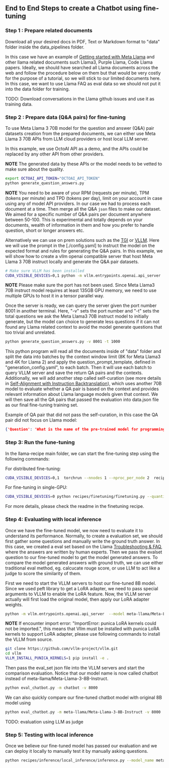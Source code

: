 ## End to End Steps to create a Chatbot using fine-tuning

### Step 1 : Prepare related documents

Download all your desired docs in PDF, Text or Markdown format to "data" folder inside the data_pipelines folder.

In this case we have an example of [Getting started with Meta Llama](https://llama.meta.com/get-started/) and other llama related documents such Llama3, Purple Llama, Code Llama papers. Ideally, we should have searched all Llama documents across the web and follow the procedure below on them but that would be very costly for the purpose of a tutorial, so we will stick to our limited documents here. In this case, we want to use Llama FAQ as eval data so we should not put it into the data folder for training.

TODO: Download conversations in the Llama github issues and use it as training data.
### Step 2 : Prepare data (Q&A pairs) for fine-tuning

To use Meta Llama 3 70B model for the question and answer (Q&A) pair datasets creation from the prepared documents, we can either use Meta Llama 3 70B APIs from LLM cloud providers or host local LLM server.

In this example, we use OctoAI API as a demo, and the APIs could be replaced by any other API from other providers.

**NOTE** The generated data by these APIs or the model needs to be vetted to make sure about the quality.

```bash
export OCTOAI_API_TOKEN="OCTOAI_API_TOKEN"
python generate_question_answers.py
```

**NOTE** You need to be aware of your RPM (requests per minute), TPM (tokens per minute) and TPD (tokens per day), limit on your account in case using any of model API providers. In our case we had to process each document at a time. Then merge all the Q&A `json` files to make our dataset. We aimed for a specific number of Q&A pairs per document anywhere between 50-100. This is experimental and totally depends on your documents, wealth of information in them and how you prefer to handle question, short or longer answers etc.

Alternatively we can use on prem solutions such as the [TGI](../../../examples/hf_text_generation_inference/) or [VLLM](../../../examples/vllm/). Here we will use the prompt in the [./config.yaml] to instruct the model on the expected format and rules for generating the Q&A pairs. In this example, we will show how to create a vllm openai compatible server that host Meta Llama 3 70B instruct locally and generate the Q&A pair datasets.

```bash
# Make sure VLLM has been installed
CUDA_VISIBLE_DEVICES=0,1 python -m vllm.entrypoints.openai.api_server  --model meta-llama/Meta-Llama-3-70B-Instruct --tensor-parallel-size 2 --disable-log-requests --port 8001
```

**NOTE** Please make sure the port has not been used. Since Meta Llama3 70B instruct model requires at least 135GB GPU memory, we need to use multiple GPUs to host it in a tensor parallel way.

Once the server is ready, we can query the server given the port number 8001 in another terminal. Here, "-v" sets the port number and "-t" sets the total questions we ask the Meta Llama3 70B instruct model to initially generate, but the model can choice to generate less questions if it can not found any Llama related context to avoid the model generate questions that too trivial and unrelated.

```bash
python generate_question_answers.py -v 8001 -t 1000
```

This python program will read all the documents inside of "data" folder and split the data into batches by the context window limit (8K for Meta Llama3 and 4K for Llama 2) and apply the question_prompt_template, defined in "generation_config.yaml", to each batch. Then it will use each batch to query VLLM server and save the return QA pairs and the contexts. Additionally, we will add another step called self-curation (see more details in [Self-Alignment with Instruction Backtranslation](https://arxiv.org/abs/2308.06259)), which uses another 70B model to evaluate whether a QA pair is based on the context and provides relevant information about Llama language models given that context. We will then save all the QA pairs that passed the evaluation into data.json file as our final fine-tuning training set.

Example of QA pair that did not pass the self-curation, in this case the QA pair did not focus on Llama model:
```json
{'Question': 'What is the name of the pre-trained model for programming and natural languages?', 'Answer': 'CodeBERT', 'Context': 'Zhangyin Feng, Daya Guo, Duyu Tang, Nan Duan, Xiaocheng Feng, Ming Gong, Linjun Shou, Bing Qin, Ting Liu, Daxin Jiang, and Ming Zhou. CodeBERT: A pre-trained model for programming and natural languages. In EMNLP (Findings), volume EMNLP 2020 of Findings of ACL, pp. 15361547. Association for Computational Linguistics, 2020.'} {'Reason': 'The question and answer pair is not relevant to the context about Llama language models, as it discusses CodeBERT, which is not a Llama model.', 'Result': 'NO'}
```
### Step 3: Run the fune-tuning
In the llama-recipe main folder, we can start the fine-tuning step using the following commands:

For distributed fine-tuning:
```bash
CUDA_VISIBLE_DEVICES=0,1  torchrun --nnodes 1 --nproc_per_node 2  recipes/finetuning/finetuning.py --use_peft --enable_fsdp --peft_method lora  --model_name meta-llama/Meta-Llama-3-8B-Instruct --output_dir chatbot-8b --num_epochs 6 --batch_size_training 4 --dataset "custom_dataset" -custom_dataset.test_split "test" --custom_dataset.file "recipes/finetuning/datasets/chatbot_dataset.py" --use-wandb  --run_validation True  --custom_dataset.data_path 'recipes/use_cases/end2end-recipes/chatbot/pipelines/data.json'
```

For fine-tuning in single-GPU:

```bash
CUDA_VISIBLE_DEVICES=0 python recipes/finetuning/finetuning.py --quantization --use_peft --peft_method lora  --model_name meta-llama/Meta-Llama-3-8B-Instruct --output_dir chatbot-8b --num_epochs 6 --batch_size_training 2 --dataset "custom_dataset" -custom_dataset.test_split "test" --custom_dataset.file "recipes/finetuning/datasets/chatbot_dataset.py" --use-wandb  --run_validation True  --custom_dataset.data_path 'recipes/use_cases/end2end-recipes/chatbot/pipelines/data.json'
```

For more details, please check the readme in the finetuning recipe.

### Step 4: Evaluating with local inference

Once we have the fine-tuned model, we now need to evaluate it to understand its performance. Normally, to create a evaluation set, we should first gather some questions and manually write the ground truth answer. In this case, we created a eval set based on the Llama [Troubleshooting & FAQ](https://llama.meta.com/faq/), where the answers are written by human experts. Then we pass the evalset question to our fine-tuned model to get the model generated answers. To compare the model generated answers with ground truth, we can use either traditional eval method, eg. calcucate rouge score, or use LLM to act like a judge to score the similarity of them.

First we need to start the VLLM servers to host our fine-tuned 8B model. Since we used peft library to get a LoRA adapter, we need to pass special arguments to VLLM to enable the LoRA feature. Now, the VLLM server actually will first load the original model, then apply our LoRA adapter weights.

```bash
python -m vllm.entrypoints.openai.api_server  --model meta-llama/Meta-Llama-3-8B-Instruct --enable-lora --lora-modules chatbot=./chatbot-8b --port 8000  --disable-log-requests
```

**NOTE** If encounter import error: "ImportError: punica LoRA kernels could not be imported.", this means that Vllm must be installed with punica LoRA kernels to support LoRA adapter, please use following commands to install the VLLM from source.

```bash
git clone https://github.com/vllm-project/vllm.git
cd vllm
VLLM_INSTALL_PUNICA_KERNELS=1 pip install -e .
```

Then pass the eval_set json file into the VLLM servers and start the comparison evaluation. Notice that our model name is now called chatbot instead of meta-llama/Meta-Llama-3-8B-Instruct.

```bash
python eval_chatbot.py -m chatbot -v 8000
```
We can also quickly compare our fine-tuned chatbot model with original 8B model using

```bash
python eval_chatbot.py -m meta-llama/Meta-Llama-3-8B-Instruct -v 8000
```

TODO: evaluation using LLM as judge
### Step 5: Testing with local inference

Once we believe our fine-tuned model has passed our evaluation and we can deploy it locally to manually test it by manually asking questions.

```bash
python recipes/inference/local_inference/inference.py --model_name meta-llama/Meta-Llama-3-8B-Instruct --peft_model chatbot-8b
```
